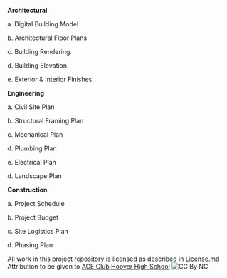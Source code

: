 **Architectural**

a. Digital Building Model

b. Architectural Floor Plans

c. Building Rendering.

d. Building Elevation.

e. Exterior & Interior Finishes.

**Engineering**

a. Civil Site Plan

b. Structural Framing Plan

c. Mechanical Plan

d. Plumbing Plan

e. Electrical Plan

d. Landscape Plan

**Construction**

a. Project Schedule

b. Project Budget

c. Site Logistics Plan

d. Phasing Plan

All work in this project repository is licensed as described in [License.md](https://github.com/BEICBIM/2016-2017ACE_CA_SD_Hoover/blob/master/License.md)  Attribution to be given to [ACE Club Hoover High School](https://www.facebook.com/ACEHooverHS/)
![CC By NC](https://licensebuttons.net/l/by-nc/3.0/88x31.png)
